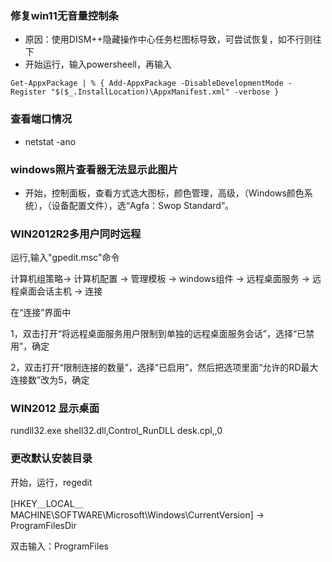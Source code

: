 ### 修复win11无音量控制条
- 原因：使用DISM++隐藏操作中心任务栏图标导致，可尝试恢复，如不行则往下
- 开始运行，输入powersheell，再输入
```
Get-AppxPackage | % { Add-AppxPackage -DisableDevelopmentMode -Register "$($_.InstallLocation)\AppxManifest.xml" -verbose }
```
### 查看端口情况
- netstat -ano

### windows照片查看器无法显示此图片
- 开始，控制面板，查看方式选大图标，颜色管理，高级，（Windows颜色系统），（设备配置文件），选“Agfa：Swop Standard”。

### WIN2012R2多用户同时远程
运行,输入"gpedit.msc"命令

计算机组策略→ 计算机配置 → 管理模板 → windows组件 → 远程桌面服务 → 远程桌面会话主机 → 连接

在“连接”界面中

1，双击打开“将远程桌面服务用户限制到单独的远程桌面服务会话”，选择“已禁用”，确定

2，双击打开“限制连接的数量”，选择“已启用”，然后把选项里面“允许的RD最大连接数”改为5，确定

### WIN2012 显示桌面
rundll32.exe shell32.dll,Control_RunDLL desk.cpl,,0

### 更改默认安装目录
开始，运行，regedit

[HKEY＿LOCAL＿MACHINE\SOFTWARE\Microsoft\Windows\CurrentVersion]  → ProgramFilesDir

双击输入：ProgramFiles
